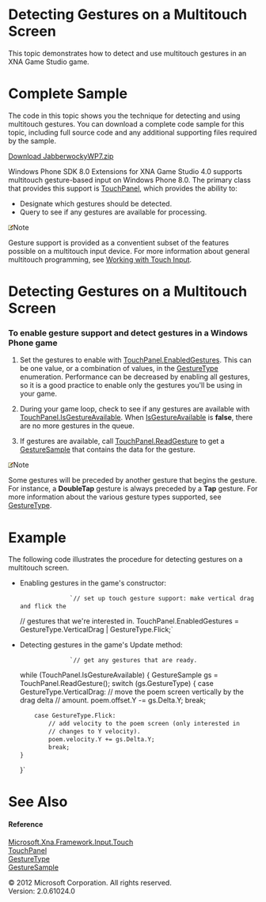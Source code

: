 ﻿

# Detecting Gestures on a Multitouch Screen

This topic demonstrates how to detect and use multitouch gestures in an XNA Game Studio game.

# Complete Sample

The code in this topic shows you the technique for detecting and using multitouch gestures. You can download a complete code sample for this topic, including full source code and any additional supporting files required by the sample.

[Download JabberwockyWP7.zip](http://go.microsoft.com/fwlink/?LinkId=258711)

Windows Phone SDK 8.0 Extensions for XNA Game Studio 4.0 supports multitouch gesture-based input on Windows Phone 8.0. The primary class that provides this support is [TouchPanel](T_MXFIT_TouchPanel.md), which provides the ability to:

*   Designate which gestures should be detected.
*   Query to see if any gestures are available for processing.

![](note.gif)Note

Gesture support is provided as a conventient subset of the features possible on a multitouch input device. For more information about general multitouch programming, see [Working with Touch Input](Input_HowTo_UseMultiTouchInput.md).

# Detecting Gestures on a Multitouch Screen

### To enable gesture support and detect gestures in a Windows Phone game

1.  Set the gestures to enable with [TouchPanel.EnabledGestures](P_Microsoft_Xna_Framework_Input_Touch_TouchPanel_EnabledGestures.md). This can be one value, or a combination of values, in the [GestureType](T_Microsoft_Xna_Framework_Input_Touch_GestureType.md) enumeration. Performance can be decreased by enabling all gestures, so it is a good practice to enable only the gestures you'll be using in your game.
    
2.  During your game loop, check to see if any gestures are available with [TouchPanel.IsGestureAvailable](P_Microsoft_Xna_Framework_Input_Touch_TouchPanel_IsGestureAvailable.md). When [IsGestureAvailable](P_Microsoft_Xna_Framework_Input_Touch_TouchPanel_IsGestureAvailable.md) is **false**, there are no more gestures in the queue.
    
3.  If gestures are available, call [TouchPanel.ReadGesture](M_Microsoft_Xna_Framework_Input_Touch_TouchPanel_ReadGesture.md) to get a [GestureSample](T_Microsoft_Xna_Framework_Input_Touch_GestureSample.md) that contains the data for the gesture.
    

![](note.gif)Note

Some gestures will be preceded by another gesture that begins the gesture. For instance, a **DoubleTap** gesture is always preceded by a **Tap** gesture. For more information about the various gesture types supported, see [GestureType](T_Microsoft_Xna_Framework_Input_Touch_GestureType.md).

# Example

The following code illustrates the procedure for detecting gestures on a multitouch screen.

*   Enabling gestures in the game's constructor:
    
                      `// set up touch gesture support: make vertical drag and flick the
    // gestures that we're interested in.
    TouchPanel.EnabledGestures =
        GestureType.VerticalDrag | GestureType.Flick;`
                    
    
*   Detecting gestures in the game's Update method:
    
                      `// get any gestures that are ready.
    while (TouchPanel.IsGestureAvailable)
    {
        GestureSample gs = TouchPanel.ReadGesture();
        switch (gs.GestureType)
        {
            case GestureType.VerticalDrag:
                // move the poem screen vertically by the drag delta
                // amount.
                poem.offset.Y -= gs.Delta.Y;
                break;
    
            case GestureType.Flick:
                // add velocity to the poem screen (only interested in
                // changes to Y velocity).
                poem.velocity.Y += gs.Delta.Y;
                break;
        }
    }`
                    
    

# See Also

#### Reference

[Microsoft.Xna.Framework.Input.Touch](N_Microsoft_Xna_Framework_Input_Touch.md)  
[TouchPanel](T_MXFIT_TouchPanel.md)  
[GestureType](T_Microsoft_Xna_Framework_Input_Touch_GestureType.md)  
[GestureSample](T_Microsoft_Xna_Framework_Input_Touch_GestureSample.md)  

© 2012 Microsoft Corporation. All rights reserved.  
Version: 2.0.61024.0